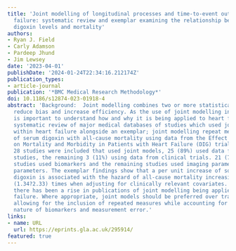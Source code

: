 ```yaml
---
title: 'Joint modelling of longitudinal processes and time-to-event outcomes in heart
  failure: systematic review and exemplar examining the relationship between serum
  digoxin levels and mortality'
authors:
- Ryan J. Field
- Carly Adamson
- Pardeep Jhund
- Jim Lewsey
date: '2023-04-01'
publishDate: '2024-01-24T22:34:16.212174Z'
publication_types:
- article-journal
publication: '*BMC Medical Research Methodology*'
doi: 10.1186/s12874-023-01918-4
abstract: 'Background:  Joint modelling combines two or more statistical models to
  reduce bias and increase efficiency. As the use of joint modelling increases it
  is important to understand how and why it is being applied to heart failure research.  Methods:  A
  systematic review of major medical databases of studies which used joint modelling
  within heart failure alongside an exemplar; joint modelling repeat measurements
  of serum digoxin with all-cause mortality using data from the Effect of Digoxin
  on Mortality and Morbidity in Patients with Heart Failure (DIG) trial.  Results:  Overall,
  28 studies were included that used joint models, 25 (89%) used data from cohort
  studies, the remaining 3 (11%) using data from clinical trials. 21 (75%) of the
  studies used biomarkers and the remaining studies used imaging parameters and functional
  parameters. The exemplar findings show that a per unit increase of square root serum
  digoxin is associated with the hazard of all-cause mortality increasing by 1.77
  (1.34?2.33) times when adjusting for clinically relevant covariates.  Conclusion:  Recently,
  there has been a rise in publications of joint modelling being applied to heart
  failure. Where appropriate, joint models should be preferred over traditional models
  allowing for the inclusion of repeated measures while accounting for the biological
  nature of biomarkers and measurement error.'
links:
- name: URL
  url: https://eprints.gla.ac.uk/295914/
featured: true
---
```

